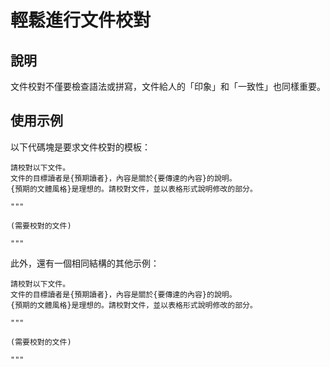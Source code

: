 # 輕鬆進行文件校對

## 說明
文件校對不僅要檢查語法或拼寫，文件給人的「印象」和「一致性」也同樣重要。

## 使用示例

以下代碼塊是要求文件校對的模板：

```plaintext
請校對以下文件。
文件的目標讀者是{預期讀者}，內容是關於{要傳達的內容}的說明。
{預期的文體風格}是理想的。請校對文件，並以表格形式說明修改的部分。

"""

(需要校對的文件) 

"""
```

此外，還有一個相同結構的其他示例：

```plaintext
請校對以下文件。
文件的目標讀者是{預期讀者}，內容是關於{要傳達的內容}的說明。
{預期的文體風格}是理想的。請校對文件，並以表格形式說明修改的部分。

"""

(需要校對的文件) 

"""
```